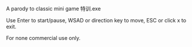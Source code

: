 A parody to classic mini game 特训.exe

Use Enter to start/pause, WSAD or direction key to move, ESC or click x to exit.

For none commercial use only.
